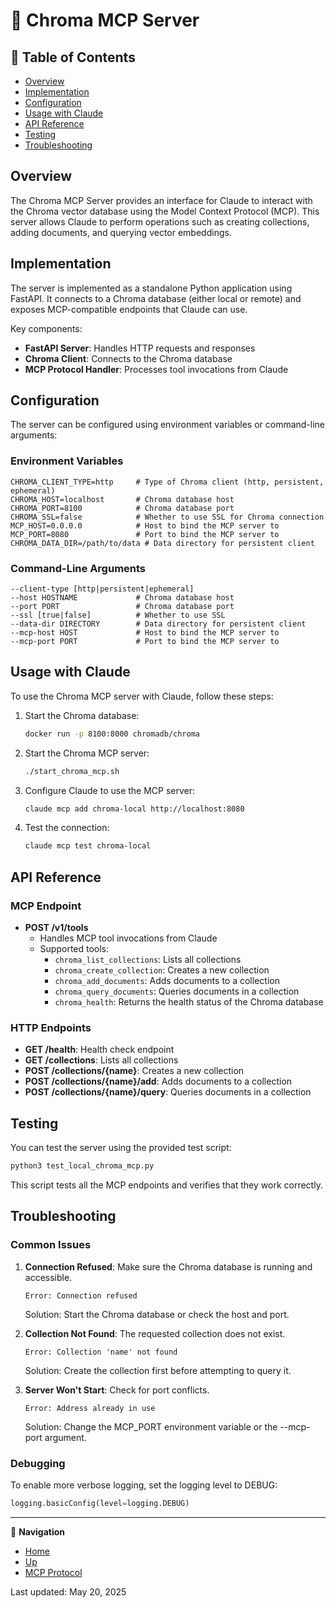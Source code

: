 # 🔄 Chroma MCP Server

## 📑 Table of Contents
- [Overview](#overview)
- [Implementation](#implementation)
- [Configuration](#configuration)
- [Usage with Claude](#usage-with-claude)
- [API Reference](#api-reference)
- [Testing](#testing)
- [Troubleshooting](#troubleshooting)

## Overview

The Chroma MCP Server provides an interface for Claude to interact with the Chroma vector database using the Model Context Protocol (MCP). This server allows Claude to perform operations such as creating collections, adding documents, and querying vector embeddings.

## Implementation

The server is implemented as a standalone Python application using FastAPI. It connects to a Chroma database (either local or remote) and exposes MCP-compatible endpoints that Claude can use.

Key components:
- **FastAPI Server**: Handles HTTP requests and responses
- **Chroma Client**: Connects to the Chroma database
- **MCP Protocol Handler**: Processes tool invocations from Claude

## Configuration

The server can be configured using environment variables or command-line arguments:

### Environment Variables

```
CHROMA_CLIENT_TYPE=http     # Type of Chroma client (http, persistent, ephemeral)
CHROMA_HOST=localhost       # Chroma database host
CHROMA_PORT=8100            # Chroma database port
CHROMA_SSL=false            # Whether to use SSL for Chroma connection
MCP_HOST=0.0.0.0            # Host to bind the MCP server to
MCP_PORT=8080               # Port to bind the MCP server to
CHROMA_DATA_DIR=/path/to/data # Data directory for persistent client
```

### Command-Line Arguments

```
--client-type [http|persistent|ephemeral]
--host HOSTNAME             # Chroma database host
--port PORT                 # Chroma database port
--ssl [true|false]          # Whether to use SSL
--data-dir DIRECTORY        # Data directory for persistent client
--mcp-host HOST             # Host to bind the MCP server to
--mcp-port PORT             # Port to bind the MCP server to
```

## Usage with Claude

To use the Chroma MCP server with Claude, follow these steps:

1. Start the Chroma database:
   ```bash
   docker run -p 8100:8000 chromadb/chroma
   ```

2. Start the Chroma MCP server:
   ```bash
   ./start_chroma_mcp.sh
   ```

3. Configure Claude to use the MCP server:
   ```bash
   claude mcp add chroma-local http://localhost:8080
   ```

4. Test the connection:
   ```bash
   claude mcp test chroma-local
   ```

## API Reference

### MCP Endpoint

- **POST /v1/tools**
  - Handles MCP tool invocations from Claude
  - Supported tools:
    - `chroma_list_collections`: Lists all collections
    - `chroma_create_collection`: Creates a new collection
    - `chroma_add_documents`: Adds documents to a collection
    - `chroma_query_documents`: Queries documents in a collection
    - `chroma_health`: Returns the health status of the Chroma database

### HTTP Endpoints

- **GET /health**: Health check endpoint
- **GET /collections**: Lists all collections
- **POST /collections/{name}**: Creates a new collection
- **POST /collections/{name}/add**: Adds documents to a collection
- **POST /collections/{name}/query**: Queries documents in a collection

## Testing

You can test the server using the provided test script:

```bash
python3 test_local_chroma_mcp.py
```

This script tests all the MCP endpoints and verifies that they work correctly.

## Troubleshooting

### Common Issues

1. **Connection Refused**: Make sure the Chroma database is running and accessible.
   ```
   Error: Connection refused
   ```
   Solution: Start the Chroma database or check the host and port.

2. **Collection Not Found**: The requested collection does not exist.
   ```
   Error: Collection 'name' not found
   ```
   Solution: Create the collection first before attempting to query it.

3. **Server Won't Start**: Check for port conflicts.
   ```
   Error: Address already in use
   ```
   Solution: Change the MCP_PORT environment variable or the --mcp-port argument.

### Debugging

To enable more verbose logging, set the logging level to DEBUG:

```python
logging.basicConfig(level=logging.DEBUG)
```

---

🧭 **Navigation**
- [Home](/README.md)
- [Up](../README.md)
- [MCP Protocol](../mcp-protocol.md)

Last updated: May 20, 2025